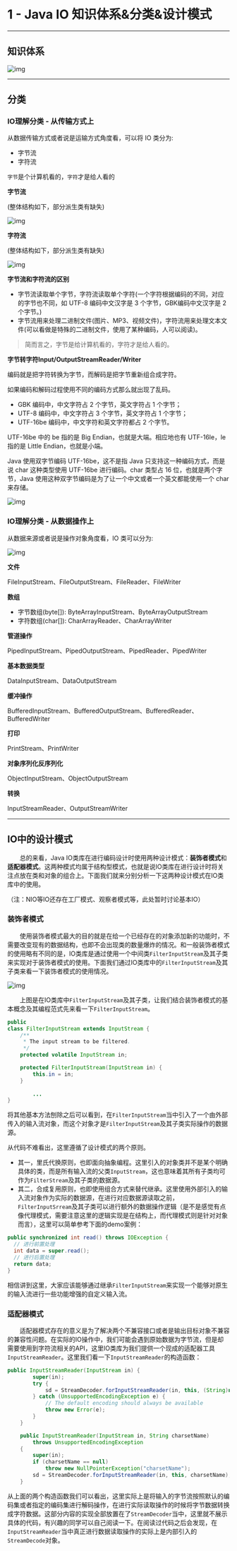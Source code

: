 # 1 - Java IO 知识体系&分类&设计模式



------



## 知识体系

![img](./../笔记图片/java-io-overview2.png)



------



## 分类

### IO理解分类 - 从传输方式上

从数据传输方式或者说是运输方式角度看，可以将 IO 类分为:

- 字节流
- 字符流

`字节`是个计算机看的，`字符`才是给人看的

**字节流**

(整体结构如下，部分派生类有缺失)

![img](./../笔记图片/java-io-category-1-1.png)



**字符流**

(整体结构如下，部分派生类有缺失)

![img](./../笔记图片/java-io-category-2-1.png)



**字节流和字符流的区别**

- 字节流读取单个字节，字符流读取单个字符(一个字符根据编码的不同，对应的字节也不同，如 UTF-8 编码中文汉字是 3 个字节，GBK编码中文汉字是 2 个字节。)
- 字节流用来处理二进制文件(图片、MP3、视频文件)，字符流用来处理文本文件(可以看做是特殊的二进制文件，使用了某种编码，人可以阅读)。

> 简而言之，字节是给计算机看的，字符才是给人看的。

**字节转字符Input/OutputStreamReader/Writer**

编码就是把字符转换为字节，而解码是把字节重新组合成字符。

如果编码和解码过程使用不同的编码方式那么就出现了乱码。

- GBK 编码中，中文字符占 2 个字节，英文字符占 1 个字节；
- UTF-8 编码中，中文字符占 3 个字节，英文字符占 1 个字节；
- UTF-16be 编码中，中文字符和英文字符都占 2 个字节。

UTF-16be 中的 be 指的是 Big Endian，也就是大端。相应地也有 UTF-16le，le 指的是 Little Endian，也就是小端。

Java 使用双字节编码 UTF-16be，这不是指 Java 只支持这一种编码方式，而是说 char 这种类型使用 UTF-16be 进行编码。char 类型占 16 位，也就是两个字节，Java 使用这种双字节编码是为了让一个中文或者一个英文都能使用一个 char 来存储。

![img](./../笔记图片/java-io-1.png)





### IO理解分类 - 从数据操作上

从数据来源或者说是操作对象角度看，IO 类可以分为:

![img](./../笔记图片/java-io-category-3.png)

**文件**

FileInputStream、FileOutputStream、FileReader、FileWriter

**数组**

- 字节数组(byte[]): ByteArrayInputStream、ByteArrayOutputStream
- 字符数组(char[]): CharArrayReader、CharArrayWriter

**管道操作**

PipedInputStream、PipedOutputStream、PipedReader、PipedWriter

**基本数据类型**

DataInputStream、DataOutputStream

**缓冲操作**

BufferedInputStream、BufferedOutputStream、BufferedReader、BufferedWriter

**打印**

PrintStream、PrintWriter

**对象序列化反序列化**

ObjectInputStream、ObjectOutputStream

**转换**

InputStreamReader、OutputStreamWriter



------



## IO中的设计模式

  总的来看，Java IO类库在进行编码设计时使用两种设计模式：**装饰者模式**和**适配器模式**。这两种模式均属于结构型模式，也就是说IO类库在进行设计时将关注点放在类和对象的组合上。下面我们就来分别分析一下这两种设计模式在IO类库中的使用。

（注：NIO等IO还存在工厂模式、观察者模式等，此处暂时讨论基本IO）

### **装饰者模式**

  使用装饰者模式最大的目的就是在给一个已经存在的对象添加新的功能时，不需要改变现有的数据结构，也即不会出现类的数量爆炸的情况。和一般装饰者模式的使用略有不同的是，IO类库是通过使用一个中间类`FilterInputStream`及其子类来实现对于装饰者模式的使用。下面我们通过IO类库中的`FilterInputStream`及其子类来看一下装饰者模式的使用情况。

![img](./../笔记图片/b4eb7fc3941ce6512f59fa572edf9f21.png)

  上图是在IO类库中`FilterInputStream`及其子类，让我们结合装饰者模式的基本概念及其编程范式先来看一下`FilterInputStream`。

```java
public
class FilterInputStream extends InputStream {
    /**
     * The input stream to be filtered.
     */
    protected volatile InputStream in;

    protected FilterInputStream(InputStream in) {
        this.in = in;
    }
  
 		... 
}
```

将其他基本方法刨除之后可以看到，在`FilterInputStream`当中引入了一个由外部传入的输入流对象，而这个对象才是`FilterInputStream`及其子类实际操作的数据源。

从代码不难看出，这里遵循了设计模式的两个原则。

- 其一，里氏代换原则，也即面向抽象编程。这里引入的对象类并不是某个明确具体的类，而是所有输入流的父类`InputStream`，这也意味着其所有子类均可作为`FilterStream`及其子类的数据源。
- 其二，合成复用原则，也即使用组合方式来替代继承。这里使用外部引入的输入流对象作为实际的数据源，在进行对应数据源读取之前，`FilterInputSrream`及其子类可以进行额外的数据操作逻辑（是不是感觉有点像代理模式，需要注意这里的逻辑实现是在结构上，而代理模式则是针对对象而言），这里可以简单参考下面的demo案例：

```java
public synchronized int read() throws IOException {
  // 进行前置处理
  int data = super.read();
  // 进行后置处理
  return data;
}
```

相信讲到这里，大家应该能够通过继承`FilterInputStream`来实现一个能够对原生的输入流进行一些功能增强的自定义输入流。



### **适配器模式**

  适配器模式存在的意义是为了解决两个不兼容接口或者是输出目标对象不兼容的兼容性问题。在实际的IO操作中，我们可能会遇到原始数据为字节流，但是却需要使用到字符流相关的API，这里IO类库为我们提供一个现成的适配器工具`InputStreamReader`。这里我们看一下`InputStreamReader`的构造函数：

```java
public InputStreamReader(InputStream in) {
        super(in);
        try {
            sd = StreamDecoder.forInputStreamReader(in, this, (String)null); // ## check lock object
        } catch (UnsupportedEncodingException e) {
            // The default encoding should always be available
            throw new Error(e);
        }
    }

    public InputStreamReader(InputStream in, String charsetName)
        throws UnsupportedEncodingException
    {
        super(in);
        if (charsetName == null)
            throw new NullPointerException("charsetName");
        sd = StreamDecoder.forInputStreamReader(in, this, charsetName);
    }
```

从上面的两个构造函数我们可以看出，这里实际上是将输入的字节流按照默认的编码集或者指定的编码集进行解码操作，在进行实际读取操作的时候将字节数据转换成字符数据。这部分内容的实现全部放置在了`StreamDecoder`当中，这里就不展示具体的代码，有兴趣的同学可以自己阅读一下。在阅读过代码之后会发现，在`InputStreamReader`当中真正进行数据读取操作的实际上是内部引入的`StreamDecode`对象。





